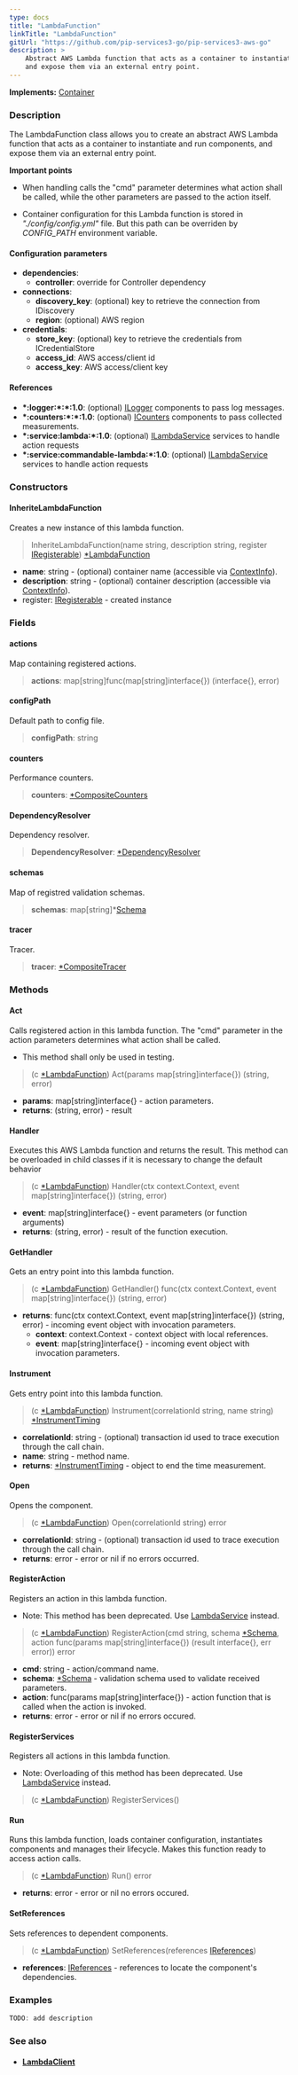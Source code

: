 ```yaml
---
type: docs
title: "LambdaFunction"
linkTitle: "LambdaFunction"
gitUrl: "https://github.com/pip-services3-go/pip-services3-aws-go"
description: >
    Abstract AWS Lambda function that acts as a container to instantiate and run components, 
    and expose them via an external entry point. 
---
```


**Implements:** [Container](../../../container/containers/container)

### Description
The LambdaFunction class allows you to create an abstract AWS Lambda function that acts as a container to instantiate and run components, and expose them via an external entry point.

**Important points**

- When handling calls the "cmd" parameter determines what action shall be called, while the other parameters are passed to the action itself.

- Container configuration for this Lambda function is stored in *"./config/config.yml"* file. But this path can be overriden by *CONFIG_PATH* environment variable.

#### Configuration parameters

- **dependencies**:
    - **controller**: override for Controller dependency
- **connections**:
    - **discovery_key**: (optional) key to retrieve the connection from IDiscovery
    - **region**: (optional) AWS region
- **credentials**:
    - **store_key**: (optional) key to retrieve the credentials from ICredentialStore
    - **access_id**: AWS access/client id
    - **access_key**: AWS access/client key

#### References
- **\*:logger:\*:\*:1.0**: (optional) [ILogger](../../../components/log/ilogger) components to pass log messages.
- **\*:counters:\*:\*:1.0**: (optional) [ICounters](../../../components/count/icounters) components to pass collected measurements.
- **\*:service:lambda:\*:1.0**: (optional) [ILambdaService](../../services/ilambda_service) services to handle action requests
- **\*:service:commandable-lambda:\*:1.0**: (optional) [ILambdaService](../../services/ilambda_service) services to handle action requests

### Constructors

#### InheriteLambdaFunction
Creates a new instance of this lambda function.

> InheriteLambdaFunction(name string, description string, register [IRegisterable](../iregisterable)) [*LambdaFunction]()

- **name**: string - (optional) container name (accessible via [ContextInfo](../../../components/info/context_info)).
- **description**: string - (optional) container description (accessible via [ContextInfo](../../../components/info/context_info)).
- register: [IRegisterable](../iregisterable) - created instance

### Fields

<span class="hide-title-link">

#### actions
Map containing registered actions.
> **actions**: map[string]func(map[string]interface{}) (interface{}, error)

#### configPath
Default path to config file.
> **configPath**: string

#### counters
Performance counters.
> **counters**: [*CompositeCounters](../../../components/count/composite_counters)

#### DependencyResolver
Dependency resolver.
> **DependencyResolver**: [*DependencyResolver](../../../commons/refer/dependency_resolver)

#### schemas
Map of registred validation schemas.
> **schemas**: map[string]*[Schema](../../../commons/validate/schema)

#### tracer
Tracer.
> **tracer**: [*CompositeTracer](../../../components/trace/composite_tracer)

</span>


### Methods

#### Act
Calls registered action in this lambda function.
The "cmd" parameter in the action parameters determines
what action shall be called.

- This method shall only be used in testing.

> (c [*LambdaFunction]()) Act(params map[string]interface{}) (string, error) 

- **params**: map[string]interface{} - action parameters.
- **returns**: (string, error) - result

#### Handler
Executes this AWS Lambda function and returns the result.
This method can be overloaded in child classes
if it is necessary to change the default behavior

> (c [*LambdaFunction]()) Handler(ctx context.Context, event map[string]interface{}) (string, error)

- **event**: map[string]interface{} - event parameters (or function arguments)
- **returns**: (string, error) - result of the function execution.

#### GetHandler
Gets an entry point into this lambda function.

> (c [*LambdaFunction]()) GetHandler() func(ctx context.Context, event map[string]interface{}) (string, error)

- **returns**: func(ctx context.Context, event map[string]interface{}) (string, error) - incoming event object with invocation parameters.
    - **context**: context.Context - context object with local references.
    - **event**: map[string]interface{} - incoming event object with invocation parameters.


#### Instrument
Gets entry point into this lambda function.

> (c [*LambdaFunction]()) Instrument(correlationId string, name string) [*InstrumentTiming](../../../rpc/services/instrument_timing)

- **correlationId**: string - (optional) transaction id used to trace execution through the call chain.
- **name**: string - method name.
- **returns**: [*InstrumentTiming](../../../rpc/services/instrument_timing) - object to end the time measurement.

#### Open
Opens the component.

> (c [*LambdaFunction]()) Open(correlationId string) error

- **correlationId**: string - (optional) transaction id used to trace execution through the call chain.
- **returns**: error - error or nil if no errors occurred.


#### RegisterAction
Registers an action in this lambda function.
 
- Note: This method has been deprecated. Use [LambdaService](../../services/lambda_service) instead.

> (c [*LambdaFunction]()) RegisterAction(cmd string, schema [*Schema](../../../commons/validate/schema), action func(params map[string]interface{}) (result interface{}, err error)) error

- **cmd**: string - action/command name.
- **schema**: [*Schema](../../../commons/validate/schema) - validation schema used to validate received parameters.
- **action**: func(params map[string]interface{}) - action function that is called when the action is invoked.
- **returns**: error - error or nil if no errors occured.


#### RegisterServices
Registers all actions in this lambda function.

- Note: Overloading of this method has been deprecated. Use [LambdaService](../../services/lambda_service) instead.

> (c [*LambdaFunction]()) RegisterServices()


#### Run
Runs this lambda function, loads container configuration,
instantiates components and manages their lifecycle.
Makes this function ready to access action calls.

> (c [*LambdaFunction]()) Run() error

- **returns**: error - error or nil no errors occured.


#### SetReferences
Sets references to dependent components.

> (c [*LambdaFunction]()) SetReferences(references [IReferences](../../../commons/refer/ireferences))

- **references**: [IReferences](../../../commons/refer/ireferences) - references to locate the component's dependencies.



### Examples

```go
TODO: add description
```

### See also
- #### [LambdaClient](../../clients/lambda_client)
